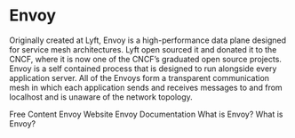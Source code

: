 # Envoy

Originally created at Lyft, Envoy is a high-performance data plane designed for service mesh architectures. Lyft open sourced it and donated it to the CNCF, where it is now one of the CNCF’s graduated open source projects. Envoy is a self contained process that is designed to run alongside every application server. All of the Envoys form a transparent communication mesh in which each application sends and receives messages to and from localhost and is unaware of the network topology.

<ResourceGroupTitle>Free Content</ResourceGroupTitle>
<BadgeLink colorScheme='blue' badgeText='Official Website' href='https://www.envoyproxy.io/'>Envoy Website</BadgeLink>
<BadgeLink colorScheme='blue' badgeText='Official Docs' href='https://www.envoyproxy.io/docs/envoy/latest/start/start'>Envoy Documentation</BadgeLink>
<BadgeLink colorScheme='blue' badgeText='Read' href='https://www.envoyproxy.io/docs/envoy/latest/intro/what_is_envoy'>What is Envoy?</BadgeLink>
<BadgeLink colorScheme='blue' badgeText='Read' href='https://academy.solo.io/get-started-with-envoy-proxy-with-fundamentals-for-envoy-certification'>What is Envoy?</BadgeLink>
